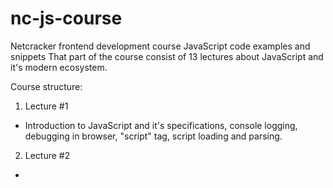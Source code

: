 # nc-js-course
Netcracker frontend development course JavaScript code examples and snippets 
That part of the course consist of 13 lectures about JavaScript and it's modern ecosystem.

Course structure:
1. Lecture #1
 - Introduction to JavaScript and it's specifications, console logging, debugging in browser, "script" tag, script loading and parsing.
2. Lecture #2
 - 
